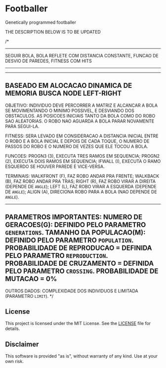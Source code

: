 # Footballer
Genetically programmed footballer

THE DESCRIPTION BELOW IS TO BE UPDATED

/*
 ******************************************************************************************************
 SEGUIR BOLA, BOLA REFLETE COM DISTANCIA CONSTANTE, FUNCAO DE DESVIO DE PAREDES, FITNESS COM HITS
 ******************************************************************************************************

 -------------------------------------------------------------
 BASEADO EM ALOCACAO DINAMICA DE MEMORIA BUSCA NODE LEFT-RIGHT
 -------------------------------------------------------------

  OBJETIVO:
	INDIVIDUO DEVE PERCORRER A MATRIZ E ALCANCAR A BOLA SE MOVIMENTANDO O MINIMO POSSIVEL, E DESVIANDO
	DOS OBSTACULOS.
	AS POSICOES INICIAIS TANTO DA BOLA COMO DO ROBO SAO ALEATORIAS. O ROBO NAO AGUARDA A BOLA PARAR
	NOVAMENTE PARA SEGUI-LA.

  FITNESS:
	SERA LEVADO EM CONSIDERACAO A DISTANCIA INICIAL ENTRE O ROBO E A BOLA INICIAL E DEPOIS DE CADA TOQUE,
	O NUMERO DE PASSOS DO ROBO E O NUMERO DE VEZES QUE ELE TOCOU A BOLA.

  FUNCOES:
	PROGN3  (3), EXECUTA TRES RAMOS EM SEQUENCIA;
	PROGN2  (2), EXECUTA DOIS RAMOS EM SEQUENCIA;
	IFWALL  (I), EXECUTA O RAMO ESQUERDO SE HOUVER PAREDE E VICE-VERSA.

  TERMINAIS:
	WALKFRONT (F), FAZ ROBO ANDAR PRA FRENTE;
	WALKBACK  (B), FAZ ROBO ANDAR PRA TRAS;
	RIGHT     (R), FAZ ROBO VIRAR A DIREITA (DEPENDE DE `ANGLE`);
	LEFT      (L), FAZ ROBO VIRAR A ESQUERDA (DEPENDE DE `ANGLE`);
	ALIGN     (A), DIRECIONA ROBO PARA A BOLA (NAO DEPENDE DE `ANGLE`).

  ----------------------------------------------------------
  PARAMETROS IMPORTANTES:
	NUMERO DE GERACOES(G): DEFINIDO PELO PARAMETRO `GENERATIONS`.
	TAMANHO DA POPULACAO(M): DEFINIDO PELO PARAMETRO `POPULATION`.
	PROBABILIDADE DE REPRODUCAO = DEFINIDA PELO PARAMETRO `REPRODUCTION`.
	PROBABILIDADE DE CRUZAMENTO = DEFINIDA PELO PARAMETRO `CROSSING`.
	PROBABILIDADE DE MUTACAO    =  0%
  ----------------------------------------------------------

  OUTROS DADOS:
	COMPLEXIDADE DOS INDIVIDUOS E LIMITADA (PARAMETRO `LIMIT`).
*/

## License

This project is licensed under the MIT License. See the [LICENSE](LICENSE) file for details.

## Disclaimer

This software is provided "as is", without warranty of any kind. Use at your own risk.
